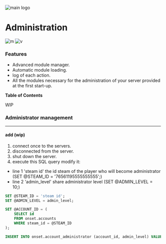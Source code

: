 ![main logo](https://i.ibb.co/8zHdNXk/Sans-titre-3.png) 

<h1>Administration</h1> 

![m](https://img.shields.io/badge/Modules-13-green) ![v](https://img.shields.io/badge/Version-2-yellow) 



### Features

- Advanced module manager.
- Automatic module loading.
- log of each action.
- All the modules necessary for the administration of your server provided at the first start-up.



**Table of Contents**

WIP

### Administrator management
                
----

#### add (wip)
1. connect once to the servers.
2. disconnected from the server.
3. shut down the server.
4. execute this SQL query modify it:
- line 1 'steam id' the id steam of the player who will become administrator (SET @STEAM_ID = '76561195555555555';)
- line 2 'admin_level' share administrator level (SET @ADMIN_LEVEL = 10;)

```sql
SET @STEAM_ID = 'steam id';
SET @ADMIN_LEVEL = admin_level;

SET @ACCOUNT_ID = (
	SELECT id
	FROM onset.accounts
	WHERE steam_id = @STEAM_ID
);

INSERT INTO onset.account_administrator (account_id, admin_level) VALUES (@ACCOUNT_ID, @ADMIN_LEVEL);
``` 



